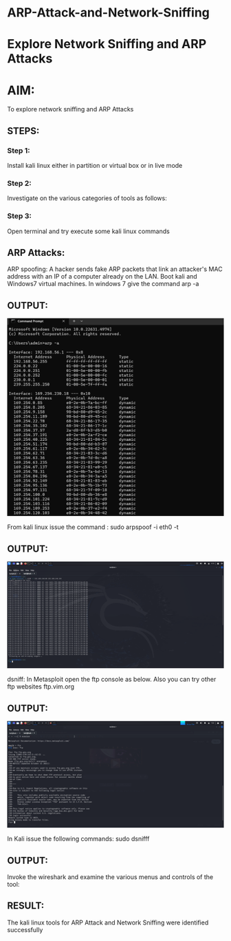 # ARP-Attack-and-Network-Sniffing
# Explore Network Sniffing and ARP Attacks

# AIM:

To explore network sniffing and ARP Attacks

## STEPS:

### Step 1:

Install kali linux either in partition or virtual box or in live mode

### Step 2:

Investigate on the various categories of tools as follows:


### Step 3:
Open terminal and try execute some kali linux commands

## ARP Attacks:  
ARP spoofing: A hacker sends fake ARP packets that link an attacker's MAC address with an IP of a computer already on the LAN. 
Boot kali and Windows7 virtual machines.
In windows 7 give the command arp -a
## OUTPUT:
![alt text](output.png)

From kali linux issue the command :
sudo arpspoof -i eth0 -t <target system> <gateway>
## OUTPUT:
![alt text](output1.png)

 dsniff:
In Metasploit open the ftp console as below. Also you can try other ftp websites ftp.vim.org
## OUTPUT:
![alt text](output2.png)



In Kali issue the following commands:
sudo dsnifff
## OUTPUT:

Invoke the wireshark and examine the various menus  and controls of the tool:


## RESULT:
The kali linux tools for ARP Attack and Network Sniffing were identified successfully

